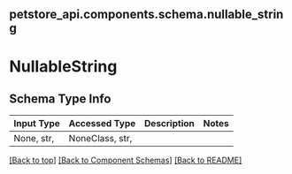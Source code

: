 <a name="top"></a>
## petstore_api.components.schema.nullable_string
# NullableString

## Schema Type Info
Input Type | Accessed Type | Description | Notes
------------ | ------------- | ------------- | -------------
None, str,  | NoneClass, str,  |  |

[[Back to top]](#top) [[Back to Component Schemas]](../../../README.md#Component-Schemas) [[Back to README]](../../../README.md)
